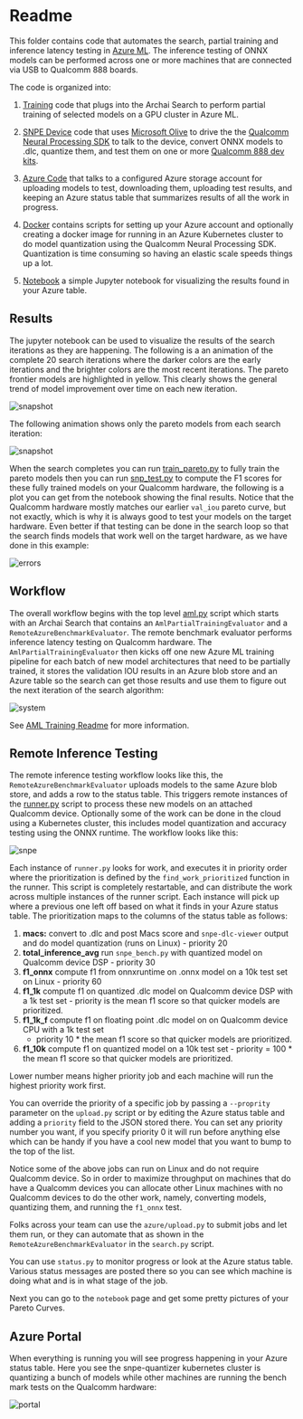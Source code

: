 # Readme

This folder contains code that automates the search, partial training and inference latency testing in [Azure
ML](https://azure.microsoft.com/en-us/products/machine-learning/). The inference testing of ONNX models can be performed
across one or more machines that are connected via USB to Qualcomm 888 boards.

The code is organized into:

1. [Training](training/readme.md) code that plugs into the Archai Search to perform partial training
of selected models on a GPU cluster in Azure ML.

1. [SNPE Device](snpe/readme.md) code that uses [Microsoft
Olive](https://github.com/microsoft/olive) to drive the the
[Qualcomm Neural Processing SDK](https://developer.qualcomm.com/software/qualcomm-neural-processing-sdk) to talk
to the device, convert ONNX models to .dlc, quantize them, and test them on one or more
[Qualcomm 888 dev kits](https://developer.qualcomm.com/hardware/snapdragon-888-hdk).

1. [Azure Code](azure/readme.md) that talks to a configured Azure storage account for uploading
models to test, downloading them, uploading test results, and keeping an Azure status table that
summarizes results of all the work in progress.

1. [Docker](docker/quantizer/readme.md) contains scripts for setting up your Azure account and optionally
creating a docker image for running in an Azure Kubernetes cluster to do model quantization using
the Qualcomm Neural Processing SDK. Quantization is time consuming so having an elastic scale speeds
things up a lot.

1. [Notebook](notebooks/results.ipynb) a simple Jupyter notebook for visualizing the
results found in your Azure table.

## Results

The jupyter notebook can be used to visualize the results of the search iterations as they are
happening.  The following is a an animation of the complete 20 search iterations where the darker
colors are the early iterations and the brighter colors are the most recent iterations. The pareto
frontier models are highlighted in yellow. This clearly shows the general trend of model improvement
over time on each new iteration.

![snapshot](images/animation.gif)

The following animation shows only the pareto models from each search iteration:

![snapshot](images/pareto.gif)

When the search completes you can run [train_pareto.py](../../train_pareto.py) to fully train the pareto models then you
can run [snp_test.py](../../snp_test.py) to compute the F1 scores for these fully trained models on your Qualcomm
hardware, the following is a plot you can get from the notebook showing the final results.  Notice
that the Qualcomm hardware mostly matches our earlier `val_iou` pareto curve, but not exactly, which
is why it is always good to test your models on the target hardware.  Even better if that testing
can be done in the search loop so that the search finds models that work well on the target
hardware, as we have done in this example:

![errors](images/final_results.png)

## Workflow

The overall workflow begins with the top level [aml.py](../../aml.py) script which
starts with an Archai Search that contains an `AmlPartialTrainingEvaluator` and a
`RemoteAzureBenchmarkEvaluator`.  The remote benchmark evaluator performs inference latency testing
on Qualcomm hardware.  The `AmlPartialTrainingEvaluator` then kicks off one new Azure ML
training pipeline for each batch of new model architectures that need to be partially trained, it
stores the validation IOU results in an Azure blob store and an Azure table so the search can get
those results and use them to figure out the next iteration of the search algorithm:

![system](images/system.png)

See [AML Training Readme](training/readme.md) for more information.

## Remote Inference Testing

The remote inference testing workflow looks like this, the `RemoteAzureBenchmarkEvaluator` uploads models to the same
Azure blob store, and adds a row to the status table.  This triggers remote instances of the [runner.py](azure/runner.py) script
to process these new models on an attached Qualcomm device.  Optionally some of the work can be done in the cloud
using a Kubernetes cluster, this includes model quantization and accuracy testing using the ONNX runtime.
The workflow looks like this:

![snpe](images/snpe.png)

Each instance of `runner.py` looks for work, and executes it in priority order where the prioritization is defined by
the `find_work_prioritized` function in the runner.  This script is completely restartable, and can distribute the work
across multiple instances of the runner script.  Each instance will pick up where a previous one left off based on what
it finds in your Azure status table. The prioritization maps to the columns of the status table as follows:

1. **macs:** convert to .dlc and post Macs score and `snpe-dlc-viewer` output and do model quantization (runs on Linux) - priority 20
1. **total_inference_avg** run `snpe_bench.py` with quantized model on Qualcomm device DSP - priority 30
1. **f1_onnx** compute f1 from onnxruntime on .onnx model on a 10k test set on Linux - priority 60
1. **f1_1k** compute f1 on quantized .dlc model on Qualcomm device DSP with a 1k test set - priority
is the mean f1 score so that quicker models are prioritized.
1. **f1_1k_f** compute f1 on floating point .dlc model on on Qualcomm device CPU with a 1k test set
   - priority 10 * the mean f1 score so that quicker models are prioritized.
1. **f1_10k** compute f1 on quantized model on a 10k test set - priority = 100 * the mean f1 score
   so that quicker models are prioritized.

Lower number means higher priority job and each machine will run the highest priority work first.

You can override the priority of a specific job by passing a `--proprity` parameter on the `upload.py` script or by
editing the Azure status table and adding a `priority` field to the JSON stored there. You can set any priority number
you want, if you specify priority 0 it will run before anything else which can be handy if you have a cool new model
that you want to bump to the top of the list.

Notice some of the above jobs can run on Linux and do not require Qualcomm device. So in order to maximize throughput on
machines that do have a Qualcomm devices you can allocate other Linux machines with no Qualcomm devices to do the other
work, namely, converting models, quantizing them, and running the `f1_onnx` test.

Folks across your team can use the `azure/upload.py` to submit jobs and let them run, or they can automate that as
shown in the `RemoteAzureBenchmarkEvaluator` in the `search.py` script.

You can use `status.py` to monitor progress or look at the Azure status table.  Various status messages are posted
there so you can see which machine is doing what and is in what stage of the job.

Next you can go to the `notebook` page and get some pretty pictures of your Pareto Curves.

## Azure Portal

When everything is running you will see progress happening in your Azure status table.  Here you see the snpe-quantizer
kubernetes cluster is quantizing a bunch of models while other machines are running the bench mark tests on the Qualcomm
hardware:

![portal](images/portal.png)
